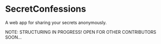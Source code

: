 SecretConfessions
=================

A web app for sharing your secrets anonymously.

NOTE: STRUCTURING IN PROGRESS! OPEN FOR OTHER CONTRIBUTORS SOON...
